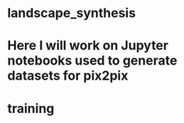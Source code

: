 # landscape_synthesis

# Here I will work on Jupyter notebooks used to generate datasets for pix2pix
# training
